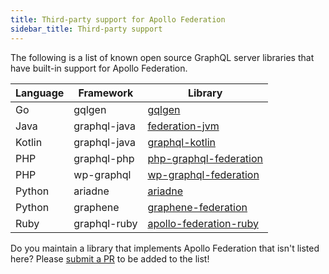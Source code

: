 ```yaml
---
title: Third-party support for Apollo Federation
sidebar_title: Third-party support
---
```


The following is a list of known open source GraphQL server libraries that have built-in support for Apollo Federation.

| Language    | Framework    | Library                                                                          |
| ----------- | ------------ | -------------------------------------------------------------------------------- |
| Go          | gqlgen       | [gqlgen](https://github.com/99designs/gqlgen/tree/master/plugin/federation)      |
| Java        | graphql-java | [federation-jvm](https://github.com/apollographql/federation-jvm)                |
| Kotlin      | graphql-java | [graphql-kotlin](https://github.com/ExpediaGroup/graphql-kotlin)                 |
| PHP         | graphql-php  | [php-graphql-federation](https://github.com/pascaldevink/php-graphql-federation) |
| PHP         | wp-graphql   | [wp-graphql-federation](https://github.com/wp-graphql/wp-graphql-federation)     |
| Python      | ariadne      | [ariadne](https://github.com/mirumee/ariadne)                                    |
| Python      | graphene     | [graphene-federation](https://github.com/preply/graphene-federation)             |
| Ruby        | graphql-ruby | [apollo-federation-ruby](https://github.com/Gusto/apollo-federation-ruby)        |

Do you maintain a library that implements Apollo Federation that isn't listed here? Please [submit a PR](https://github.com/apollographql/apollo-server/tree/master/docs/source/federation/other-servers.md) to be added to the list!
